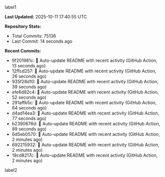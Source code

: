 
label1 
<!-- ACTIVITY_START -->
**Last Updated:** 2025-10-11 17:40:55 UTC

**Repository Stats:**
- Total Commits: 75136
- Last Commit: 14 seconds ago

**Recent Commits:**
- 9f201981c: 🤖 Auto-update README with recent activity (GitHub Action, 13 seconds ago)
- 12ffcd257: 🤖 Auto-update README with recent activity (GitHub Action, 26 seconds ago)
- 935f28d10: 🤖 Auto-update README with recent activity (GitHub Action, 39 seconds ago)
- efe6d82c4: 🤖 Auto-update README with recent activity (GitHub Action, 52 seconds ago)
- 291affb5c: 🤖 Auto-update README with recent activity (GitHub Action, 64 seconds ago)
- d4ad14ea3: 🤖 Auto-update README with recent activity (GitHub Action, 77 seconds ago)
- b2390676d: 🤖 Auto-update README with recent activity (GitHub Action, 89 seconds ago)
- 6d5eb0570: 🤖 Auto-update README with recent activity (GitHub Action, 2 minutes ago)
- 692215932: 🤖 Auto-update README with recent activity (GitHub Action, 2 minutes ago)
- 19cd8217c: 🤖 Auto-update README with recent activity (GitHub Action, 2 minutes ago)
<!-- ACTIVITY_END -->

label2
